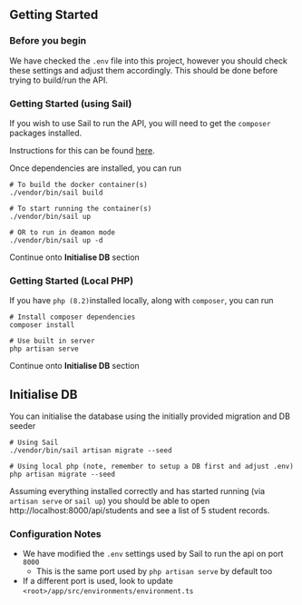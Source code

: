 ## Getting Started

### Before you begin

We have checked the `.env` file into this project, however you should check these
settings and adjust them accordingly. This should be done before trying to build/run the API.

### Getting Started (using Sail)

If you wish to use Sail to run the API, you will need to get the `composer` packages installed.

Instructions for this can be
found [here](https://laravel.com/docs/9.x/sail#installing-composer-dependencies-for-existing-projects).

Once dependencies are installed, you can run

```shell
# To build the docker container(s)
./vendor/bin/sail build

# To start running the container(s)
./vendor/bin/sail up

# OR to run in deamon mode
./vendor/bin/sail up -d

```

Continue onto **Initialise DB** section

### Getting Started (Local PHP)

If you have `php (8.2)`installed locally, along with `composer`, you can run

```shell
# Install composer dependencies
composer install

# Use built in server
php artisan serve
```

Continue onto **Initialise DB** section

## Initialise DB

You can initialise the database using the initially provided migration and DB seeder

```shell
# Using Sail
./vendor/bin/sail artisan migrate --seed

# Using local php (note, remember to setup a DB first and adjust .env)
php artisan migrate --seed
```

Assuming everything installed correctly and has started running (via `artisan serve` or `sail up`) you should be able to
open http://localhost:8000/api/students and see a list of 5 student records.

### Configuration Notes

- We have modified the `.env` settings used by Sail to run the api on port `8000`
    - This is the same port used by `php artisan serve` by default too
- If a different port is used, look to update `<root>/app/src/environments/environment.ts`